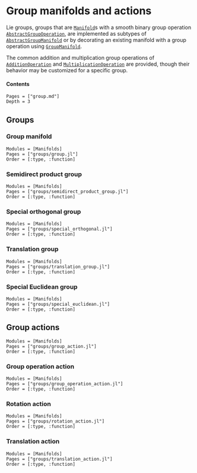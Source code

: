 # Group manifolds and actions

Lie groups, groups that are [`Manifold`](@ref)s with a smooth binary group
operation [`AbstractGroupOperation`](@ref), are implemented as subtypes of
[`AbstractGroupManifold`](@ref) or by decorating an existing manifold with a
group operation using [`GroupManifold`](@ref).

The common addition and multiplication group operations of
[`AdditionOperation`](@ref) and [`MultiplicationOperation`](@ref) are provided,
though their behavior may be customized for a specific group.

#### Contents
```@contents
Pages = ["group.md"]
Depth = 3
```

## Groups

### Group manifold

```@autodocs
Modules = [Manifolds]
Pages = ["groups/group.jl"]
Order = [:type, :function]
```

### Semidirect product group

```@autodocs
Modules = [Manifolds]
Pages = ["groups/semidirect_product_group.jl"]
Order = [:type, :function]
```

### Special orthogonal group

```@autodocs
Modules = [Manifolds]
Pages = ["groups/special_orthogonal.jl"]
Order = [:type, :function]
```

### Translation group

```@autodocs
Modules = [Manifolds]
Pages = ["groups/translation_group.jl"]
Order = [:type, :function]
```

### Special Euclidean group

```@autodocs
Modules = [Manifolds]
Pages = ["groups/special_euclidean.jl"]
Order = [:type, :function]
```

## Group actions

```@autodocs
Modules = [Manifolds]
Pages = ["groups/group_action.jl"]
Order = [:type, :function]
```

### Group operation action

```@autodocs
Modules = [Manifolds]
Pages = ["groups/group_operation_action.jl"]
Order = [:type, :function]
```

### Rotation action

```@autodocs
Modules = [Manifolds]
Pages = ["groups/rotation_action.jl"]
Order = [:type, :function]
```

### Translation action

```@autodocs
Modules = [Manifolds]
Pages = ["groups/translation_action.jl"]
Order = [:type, :function]
```
